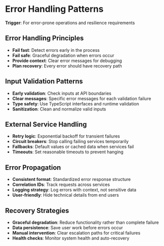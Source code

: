 # Error Handling Patterns

**Trigger**: For error-prone operations and resilience requirements

## **Error Handling Principles**
- **Fail fast**: Detect errors early in the process
- **Fail safe**: Graceful degradation when errors occur
- **Provide context**: Clear error messages for debugging
- **Plan recovery**: Every error should have recovery path

## **Input Validation Patterns**
- **Early validation**: Check inputs at API boundaries
- **Clear messages**: Specific error messages for each validation failure
- **Type safety**: Use TypeScript interfaces and runtime validation
- **Sanitization**: Clean and normalize valid inputs

## **External Service Handling**
- **Retry logic**: Exponential backoff for transient failures
- **Circuit breakers**: Stop calling failing services temporarily
- **Fallbacks**: Default values or cached data when services fail
- **Timeouts**: Set reasonable timeouts to prevent hanging

## **Error Propagation**
- **Consistent format**: Standardized error response structure
- **Correlation IDs**: Track requests across services
- **Logging strategy**: Log errors with context, not sensitive data
- **User-friendly**: Hide technical details from end users

## **Recovery Strategies**
- **Graceful degradation**: Reduce functionality rather than complete failure
- **Data persistence**: Save user work before errors occur
- **Manual intervention**: Clear escalation paths for critical failures
- **Health checks**: Monitor system health and auto-recovery
